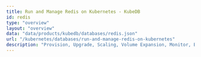 ```yaml
---
title: Run and Manage Redis on Kubernetes - KubeDB
id: redis
type: "overview"
layout: "overview"
data: "data/products/kubedb/databases/redis.json"
url: "/kubernetes/databases/run-and-manage-redis-on-kubernetes"
description: "Provision, Upgrade, Scaling, Volume Expansion, Monitor, Backup & Restore, Security for Redis Databases in Kubernetes on any Public & Private Cloud"
---
```

